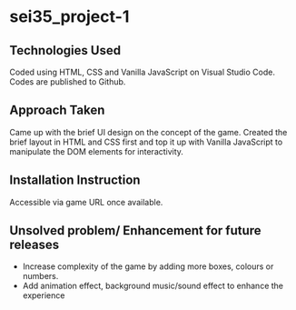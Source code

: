 # sei35_project-1

## Technologies Used
Coded using HTML, CSS and Vanilla JavaScript on Visual Studio Code.
Codes are published to Github.

## Approach Taken
Came up with the brief UI design on the concept of the game.
Created the brief layout in HTML and CSS first and top it up with Vanilla JavaScript to manipulate the DOM elements for interactivity.

## Installation Instruction
Accessible via game URL once available.

## Unsolved problem/ Enhancement for future releases
- Increase complexity of the game by adding more boxes, colours or numbers.
- Add animation effect, background music/sound effect to enhance the experience



